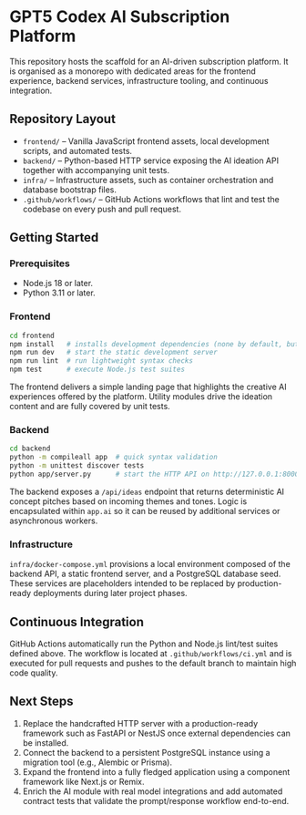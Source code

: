 # GPT5 Codex AI Subscription Platform

This repository hosts the scaffold for an AI-driven subscription platform. It is organised as a monorepo with dedicated areas for the frontend experience, backend services, infrastructure tooling, and continuous integration.

## Repository Layout

- `frontend/` – Vanilla JavaScript frontend assets, local development scripts, and automated tests.
- `backend/` – Python-based HTTP service exposing the AI ideation API together with accompanying unit tests.
- `infra/` – Infrastructure assets, such as container orchestration and database bootstrap files.
- `.github/workflows/` – GitHub Actions workflows that lint and test the codebase on every push and pull request.

## Getting Started

### Prerequisites

- Node.js 18 or later.
- Python 3.11 or later.

### Frontend

```bash
cd frontend
npm install   # installs development dependencies (none by default, but creates a lockfile)
npm run dev   # start the static development server
npm run lint  # run lightweight syntax checks
npm test      # execute Node.js test suites
```

The frontend delivers a simple landing page that highlights the creative AI experiences offered by the platform. Utility modules drive the ideation content and are fully covered by unit tests.

### Backend

```bash
cd backend
python -m compileall app  # quick syntax validation
python -m unittest discover tests
python app/server.py      # start the HTTP API on http://127.0.0.1:8000
```

The backend exposes a `/api/ideas` endpoint that returns deterministic AI concept pitches based on incoming themes and tones. Logic is encapsulated within `app.ai` so it can be reused by additional services or asynchronous workers.

### Infrastructure

`infra/docker-compose.yml` provisions a local environment composed of the backend API, a static frontend server, and a PostgreSQL database seed. These services are placeholders intended to be replaced by production-ready deployments during later project phases.

## Continuous Integration

GitHub Actions automatically run the Python and Node.js lint/test suites defined above. The workflow is located at `.github/workflows/ci.yml` and is executed for pull requests and pushes to the default branch to maintain high code quality.

## Next Steps

1. Replace the handcrafted HTTP server with a production-ready framework such as FastAPI or NestJS once external dependencies can be installed.
2. Connect the backend to a persistent PostgreSQL instance using a migration tool (e.g., Alembic or Prisma).
3. Expand the frontend into a fully fledged application using a component framework like Next.js or Remix.
4. Enrich the AI module with real model integrations and add automated contract tests that validate the prompt/response workflow end-to-end.

